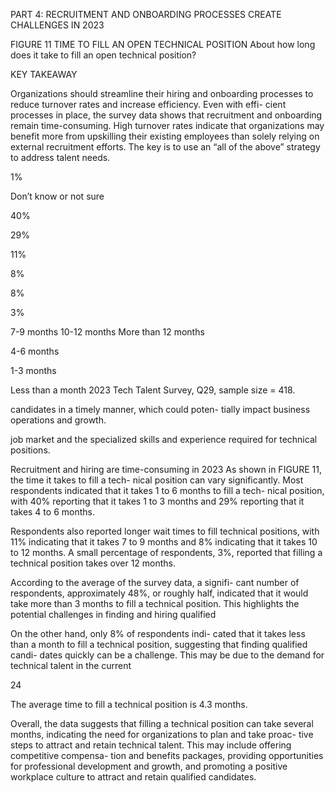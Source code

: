 PART 4: RECRUITMENT AND ONBOARDING PROCESSES CREATE CHALLENGES IN 2023


FIGURE 11 
TIME TO FILL AN OPEN TECHNICAL POSITION
About how long does it take to fill an open technical position? 


KEY TAKEAWAY


Organizations should streamline their hiring 
and onboarding processes to reduce turnover 
rates and increase efficiency. Even with effi-
cient processes in place, the survey data shows 
that recruitment and onboarding remain 
time-consuming. High turnover rates indicate 
that organizations may benefit more from 
upskilling their existing employees than solely 
relying on external recruitment efforts. The 
key is to use an “all of the above” strategy to 
address talent needs.


1%


Don’t know
or not sure


40%


29%


11%


8%


8%


3%


7-9 months 10-12 months More than
12 months


4-6 months


1-3 months


Less than
a month
2023 Tech Talent Survey, Q29, sample size = 418.


candidates in a timely manner, which could poten-
tially impact business operations and growth.


job market and the specialized skills and experience 
required for technical positions.


Recruitment and hiring are 
time-consuming in 2023
As shown in FIGURE 11, the time it takes to fill a tech-
nical position can vary significantly. Most respondents 
indicated that it takes 1 to 6 months to fill a tech-
nical position, with 40% reporting that it takes 1 to 3 
months and 29% reporting that it takes 4 to 6 months.


Respondents also reported longer wait times to fill 
technical positions, with 11% indicating that it takes 
7 to 9 months and 8% indicating that it takes 10 to 
12 months. A small percentage of respondents, 3%, 
reported that filling a technical position takes over 
12 months.


According to the average of the survey data, a signifi-
cant number of respondents, approximately 48%, or 
roughly half, indicated that it would take more than 3 
months to fill a technical position. This highlights the 
potential challenges in finding and hiring qualified 


On the other hand, only 8% of respondents indi-
cated that it takes less than a month to fill a technical 
position, suggesting that finding qualified candi-
dates quickly can be a challenge. This may be due 
to the demand for technical talent in the current 


 24


The average time to fill a technical position is 4.3 
months.


Overall, the data suggests that filling a technical 
position can take several months, indicating the 
need for organizations to plan and take proac-
tive steps to attract and retain technical talent. 
This may include offering competitive compensa-
tion and benefits packages, providing opportunities 
for professional development and growth, and 
promoting a positive workplace culture to attract 
and retain qualified candidates.



